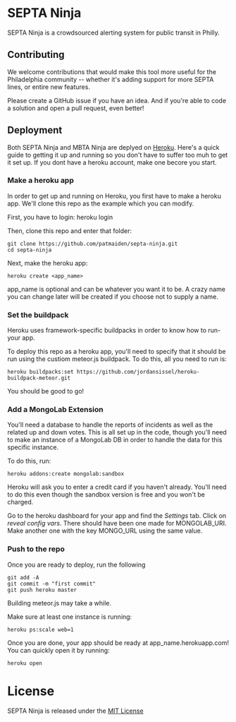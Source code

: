 # SEPTA Ninja
SEPTA Ninja is a crowdsourced alerting system for public transit in Philly.

## Contributing

We welcome contributions that would make this tool more useful for the Philadelphia community -- whether it's adding support for more SEPTA lines, or entire new features.

Please create a GitHub issue if you have an idea. And if you're able to code a solution and open a pull request, even better!

## Deployment

Both SEPTA Ninja and MBTA Ninja are deplyed on [Heroku](http://heroku.com). Here's a quick guide to getting it up and running so you don't have to suffer too muh to get it set up. If you dont have a heroku account, make one becore you start.

### Make a heroku app

In order to get up and running on Heroku, you first have to make a heroku app. We'll clone this repo as the example which you can modify. 

First, you have to login:
	heroku login

Then, clone this repo and enter that folder:

	git clone https://github.com/patmaiden/septa-ninja.git
	cd septa-ninja

Next, make the heroku app:

	heroku create <app_name>

app_name is optional and can be whatever you want it to be. A crazy name you can change later will be created if you choose not to supply a name.

### Set the buildpack

Heroku uses framework-specific buildpacks in order to know how to run-your app.

To deploy this repo as a heroku app, you'll need to specify that it should be run using the custiom meteor.js buildpack. To do this, all you need to run is:

	heroku buildpacks:set https://github.com/jordansissel/heroku-buildpack-meteor.git

You should be good to go!

### Add a MongoLab Extension 

You'll need a database to handle the reports of incidents as well as the related up and down votes. This is all set up in the code, though you'll need to make an instance of a MongoLab DB in order to handle the data for this specific instance. 

To do this, run:

	heroku addons:create mongolab:sandbox

Heroku will ask you to enter a credit card if you haven't already. You'll need to do this even though the sandbox version is free and you won't be charged.

Go to the heroku dashboard for your app and find the *Settings* tab. Click on *reveal config vars*. There should have been one made for MONGOLAB_URI. Make another one with the key MONGO_URL using the same value.

### Push to the repo

Once you are ready to deploy, run the following
	
	git add -A
	git commit -m "first commit"
	git push heroku master

Building meteor.js may take a while.

Make sure at least one instance is running:
	
	heroku ps:scale web=1

Once you are done, your app should be ready at app_name.herokuapp.com! You can quickly open it by running:
	
	heroku open

# License

SEPTA Ninja is released under the [MIT License](http://www.opensource.org/licenses/MIT)
